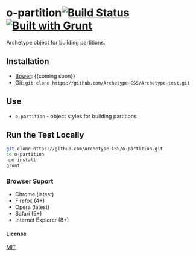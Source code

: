 # o-partition[![Build Status](https://secure.travis-ci.org/Archetype-CSS/o-partition.png?branch=master)](http://travis-ci.org/Archetype-CSS/o-partition) [![Built with Grunt](https://cdn.gruntjs.com/builtwith.png)](http://gruntjs.com/)

Archetype object for building partitions.

## Installation
  * [Bower](http://bower.io): {{coming soon}}
  * Git: `git clone https://github.com/Archetype-CSS/Archetype-test.git`

## Use
  * `o-partition` - object styles for building partitions

## Run the Test Locally

```bash
git clone https://github.com/Archetype-CSS/o-partition.git
cd o-partition
npm install
grunt
```

### Browser Suport
  * Chrome (latest)
  * Firefox (4+)
  * Opera (latest)
  * Safari (5+)
  * Internet Explorer (8+)

#### License
[MIT](/LICENSE.md)


